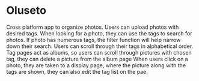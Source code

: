 # Oluseto

Cross platform app to organize photos.
Users can upload photos with desired tags.
When looking for a photo, they can use the tags to search for photos.
If photo has numerous tags, the filter function will help narrow down their search.
Users can scroll through their tags in alphabetical order.
Tag pages act as albums, so users can scroll through pictures with chosen tag, they can delete a picture from the album page
When users click on a photo, they are taken to a display page, where the picture along with the tags are shown, they can also edit the tag list on the pae.

